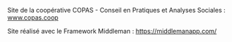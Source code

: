 Site de la coopérative COPAS - Conseil en Pratiques et Analyses Sociales : www.copas.coop

Site réalisé avec le Framework Middleman : https://middlemanapp.com/
